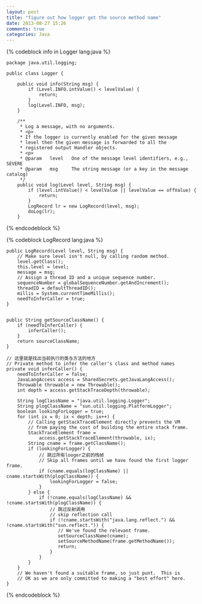```yaml
---
layout: post
title: "figure out how logger get the source method name"
date: 2013-08-27 15:26
comments: true
categories: Java
---
```


{% codeblock info in Logger lang:java %}

	package java.util.logging;
	
	public class Logger {
		
	    public void info(String msg) {
	        if (Level.INFO.intValue() < levelValue) {
	            return;
	        }
	        log(Level.INFO, msg);
   		}

	    /**
	     * Log a message, with no arguments.
	     * <p>
	     * If the logger is currently enabled for the given message
	     * level then the given message is forwarded to all the
	     * registered output Handler objects.
	     * <p>
	     * @param   level   One of the message level identifiers, e.g., SEVERE
	     * @param   msg     The string message (or a key in the message catalog)
	     */
	    public void log(Level level, String msg) {
	        if (level.intValue() < levelValue || levelValue == offValue) {
	            return;
	        }
	        LogRecord lr = new LogRecord(level, msg);
	        doLog(lr);
	    }

{% endcodeblock %}



{% codeblock LogRecord lang:java %}

    public LogRecord(Level level, String msg) {
        // Make sure level isn't null, by calling random method.
        level.getClass();
        this.level = level;
        message = msg;
        // Assign a thread ID and a unique sequence number.
        sequenceNumber = globalSequenceNumber.getAndIncrement();
        threadID = defaultThreadID();
        millis = System.currentTimeMillis();
        needToInferCaller = true;
   	}


    public String getSourceClassName() {
        if (needToInferCaller) {
            inferCaller();
        }
        return sourceClassName;
    }

	// 这里就是找出当前执行的类与方法的地方
    // Private method to infer the caller's class and method names
    private void inferCaller() {
        needToInferCaller = false;
        JavaLangAccess access = SharedSecrets.getJavaLangAccess();
        Throwable throwable = new Throwable();
        int depth = access.getStackTraceDepth(throwable);

        String logClassName = "java.util.logging.Logger";
        String plogClassName = "sun.util.logging.PlatformLogger";
        boolean lookingForLogger = true;
        for (int ix = 0; ix < depth; ix++) {
            // Calling getStackTraceElement directly prevents the VM
            // from paying the cost of building the entire stack frame.
            StackTraceElement frame =
                access.getStackTraceElement(throwable, ix);
            String cname = frame.getClassName();
            if (lookingForLogger) {
				// 跳过所有looger之前的栈帧
                // Skip all frames until we have found the first logger frame.
                if (cname.equals(logClassName) || cname.startsWith(plogClassName)) {
                    lookingForLogger = false;
                }
            } else {
                if (!cname.equals(logClassName) && !cname.startsWith(plogClassName)) {
					// 跳过反射调用
                    // skip reflection call
                    if (!cname.startsWith("java.lang.reflect.") && !cname.startsWith("sun.reflect.")) {
                       // We've found the relevant frame.
                       setSourceClassName(cname);
                       setSourceMethodName(frame.getMethodName());
                       return;
                    }
                }
            }
        }
        // We haven't found a suitable frame, so just punt.  This is
        // OK as we are only committed to making a "best effort" here.
    }

	

{% endcodeblock %}



